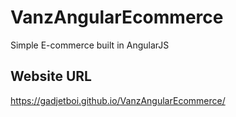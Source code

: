 # VanzAngularEcommerce

Simple E-commerce built in AngularJS

## Website URL

https://gadjetboi.github.io/VanzAngularEcommerce/
